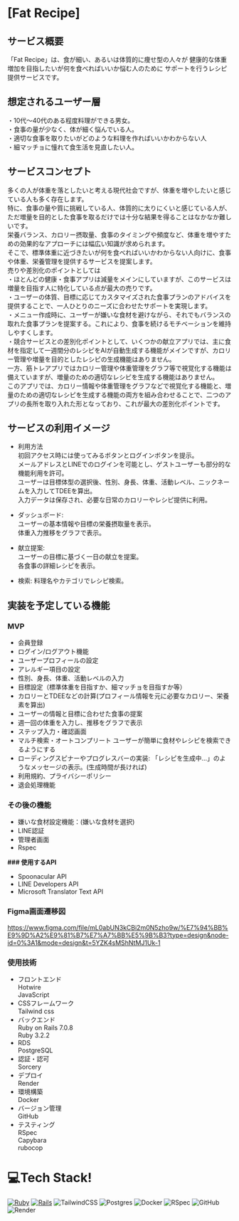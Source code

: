 # [Fat Recipe]
## サービス概要
「Fat Recipe」は、食が細い、あるいは体質的に痩せ型の人々が
健康的な体重増加を目指したいが何を食べればいいか悩む人のために
サポートを行うレシピ提供サービスです。

## 想定されるユーザー層
・10代～40代のある程度料理ができる男女。<br>
・食事の量が少なく、体が細く悩んでいる人。<br>
・適切な食事を取りたいがどのような料理を作ればいいかわからない人<br>
・細マッチョに憧れて食生活を見直したい人。<br>
## サービスコンセプト
多くの人が体重を落としたいと考える現代社会ですが、体重を増やしたいと感じている人も多く存在します。<br>
特に、食事の量や質に挑戦している人、体質的に太りにくいと感じている人が、ただ増量を目的とした食事を取るだけでは十分な結果を得ることはなかなか難しいです。<br>
栄養バランス、カロリー摂取量、食事のタイミングや頻度など、体重を増やすための効果的なアプローチには幅広い知識が求められます。<br>
そこで、標準体重に近づきたいが何を食べればいいかわからない人向けに、食事や体重、栄養管理を提供するサービスを提案します。<br>
売りや差別化のポイントとしては<br>
・ほとんどの健康・食事アプリは減量をメインにしていますが、このサービスは増量を目指す人に特化している点が最大の売りです。<br>
・ユーザーの体質、目標に応じてカスタマイズされた食事プランのアドバイスを提供することで、一人ひとりのニーズに合わせたサポートを実現します。<br>
・メニュー作成時に、ユーザーが嫌いな食材を避けながら、それでもバランスの取れた食事プランを提案する。これにより、食事を続けるモチベーションを維持しやすくします。<br>
・競合サービスとの差別化ポイントとして、いくつかの献立アプリでは、主に食材を指定して一週間分のレシピをAIが自動生成する機能がメインですが、カロリー管理や増量を目的としたレシピの生成機能はありません。<br>
一方、筋トレアプリではカロリー管理や体重管理をグラフ等で視覚化する機能は備えていますが、増量のための適切なレシピを生成する機能はありません。<br>
このアプリでは、カロリー情報や体重管理をグラフなどで視覚化する機能と、増量のための適切なレシピを生成する機能の両方を組み合わせることで、二つのアプリの長所を取り入れた形となっており、これが最大の差別化ポイントです。<br>

## サービスの利用イメージ<br>
* 利用方法<br>
  初回アクセス時には使ってみるボタンとログインボタンを提示。<br>
メールアドレスとLINEでのログインを可能とし、ゲストユーザーも部分的な機能利用を許可。<br>
ユーザーは目標体型の選択後、性別、身長、体重、活動レベル、ニックネームを入力してTDEEを算出。<br>
入力データは保存され、必要な日常のカロリーやレシピ提供に利用。<br>

* ダッシュボード:<br>
ユーザーの基本情報や目標の栄養摂取量を表示。<br>
体重入力推移をグラフで表示。<br>

* 献立提案:<br>
ユーザーの目標に基づく一日の献立を提案。<br>
各食事の詳細レシピを表示。<br>

* 検索:
料理名やカテゴリでレシピ検索。<br>
## 実装を予定している機能

### MVP
* 会員登録
* ログイン/ログアウト機能
* ユーザープロフィールの設定
* アレルギー項目の設定
* 性別、身長、体重、活動レベルの入力
* 目標設定（標準体重を目指すか、細マッチョを目指すか等）
* カロリーとTDEEなどの計算(プロフィール情報を元に必要なカロリー、栄養素を算出)
* ユーザーの情報と目標に合わせた食事の提案
* 週一回の体重を入力し、推移をグラフで表示
* ステップ入力・確認画面
* マルチ検索・オートコンプリート
  ユーザーが簡単に食材やレシピを検索できるようにする
* ローディングスピナーやプログレスバーの実装: 「レシピを生成中...」のようなメッセージの表示。(生成時間が長ければ)
* 利用規約、プライバシーポリシー
* 退会処理機能
### その後の機能
* 嫌いな食材設定機能：(嫌いな食材を選択)
* LINE認証
* 管理者画面
* Rspec

**### 使用するAPI**
* Spoonacular API
* LINE Developers API
* Microsoft Translator Text API
### Figma画面遷移図
https://www.figma.com/file/mL0abUN3kCBi2m0N5zho9w/%E7%94%BB%E9%9D%A2%E9%81%B7%E7%A7%BB%E5%9B%B3?type=design&node-id=0%3A1&mode=design&t=5YZK4sMShNtMJ1Uk-1
### 使用技術<br>
* フロントエンド<br>
  Hotwire<br>
  JavaScript<br>
* CSSフレームワーク<br>
  Tailwind css<br>
* バックエンド<br>
  Ruby on Rails 7.0.8<br>
  Ruby 3.2.2<br>
* RDS<br>
  PostgreSQL<br>
* 認証・認可<br>
  Sorcery<br>
* デプロイ<br>
  Render<br>
* 環境構築<br>
  Docker<br>
* バージョン管理<br>
  GitHub<br>
* テスティング<br>
   RSpec<br>
   Capybara<br>
   rubocop
# 💻Tech Stack!
[![Ruby](https://img.shields.io/badge/Ruby-v3.2.2-CC342D?logo=Ruby&logoColor=CC342D)](https://www.ruby-lang.org/ja/news/2023/03/30/ruby-3-2-2-released)
[![Rails](https://img.shields.io/badge/Rails-v7.0.8-CC0000?logo=Ruby-on-Rails&logoColor=CC0000)](https://rubyonrails.org/2023/3/13/Rails-7-0-4-3-and-6-1-7-3-have-been-released)
![TailwindCSS](https://img.shields.io/badge/tailwindcss-%2338B2AC.svg?style=flat&logo=tailwind-css&logoColor=white)
![Postgres](https://img.shields.io/badge/postgres-%23316192.svg?style=flat&logo=postgresql&logoColor=white)
![Docker](https://img.shields.io/badge/docker-%230db7ed.svg?style=flat&logo=docker&logoColor=white)
![RSpec](https://img.shields.io/badge/-RSpec-red?logo=ruby&logoColor=white&style=flat)
![GitHub](https://img.shields.io/badge/github-%23121011.svg?style=flat&logo=github&logoColor=white)
![Render](https://img.shields.io/badge/Render-%46E3B7.svg?style=flat&logo=render&logoColor=white)
